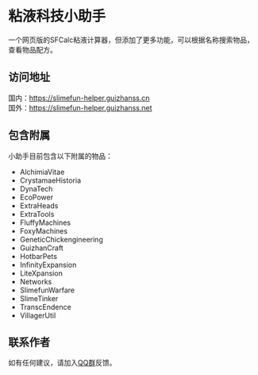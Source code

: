# 粘液科技小助手

一个网页版的SFCalc粘液计算器，但添加了更多功能，可以根据名称搜索物品，查看物品配方。

## 访问地址

国内：https://slimefun-helper.guizhanss.cn  
国外：https://slimefun-helper.guizhanss.net

## 包含附属

小助手目前包含以下附属的物品：

- AlchimiaVitae
- CrystamaeHistoria
- DynaTech
- EcoPower
- ExtraHeads
- ExtraTools
- FluffyMachines
- FoxyMachines
- GeneticChickengineering
- GuizhanCraft
- HotbarPets
- InfinityExpansion
- LiteXpansion
- Networks
- SlimefunWarfare
- SlimeTinker
- TranscEndence
- VillagerUtil

## 联系作者

如有任何建议，请加入[QQ群](https://ybw0014.net/go/sf-qgroup/)反馈。
